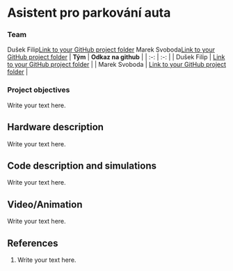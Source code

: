 # Asistent pro parkování auta

### Team 
Dušek Filip[Link to your GitHub project folder](https://github.com/xdusek30/Digital-electronics-2.git)
Marek Svoboda[Link to your GitHub project folder](https://github.com/xsvobo1q/Digital-electronics-2.git)
| **Tým** | **Odkaz na github** |
| :-: | :-: |
| Dušek Filip | [Link to your GitHub project folder](https://github.com/xdusek30/Digital-electronics-2.git) |
| Marek Svoboda | [Link to your GitHub project folder](https://github.com/xsvobo1q/Digital-electronics-2.git) |


### Project objectives

Write your text here.


## Hardware description

Write your text here.


## Code description and simulations

Write your text here.


## Video/Animation

Write your text here.


## References

1. Write your text here.
